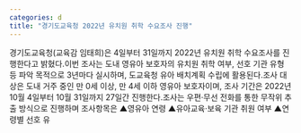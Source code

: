 ```yaml
---
categories: d
title: "경기도교육청 2022년 유치원 취학 수요조사 진행"
---
```

경기도교육청(교육감 임태희)은 4일부터 31일까지 2022년 유치원 취학 수요조사를 진행한다고 밝혔다.이번 조사는 도내 영유아 보호자의 유치원 취학 여부, 선호 기관 유형 등 파악 목적으로 3년마다 실시하며, 도교육청 유아 배치계획 수립에 활용된다.조사 대상은 도내 거주 중인 만 0세 이상, 만 4세 이하 영유아 보호자이며, 조사 기간은 2022년 10월 4일부터 10월 31일까지 27일간 진행한다.조사는 우편·무선 전화를 통한 무작위 추출 방식으로 진행하며 조사항목은 ▲영유아 연령 ▲유아교육·보육 기관 취원 여부 ▲연령별 선호 유